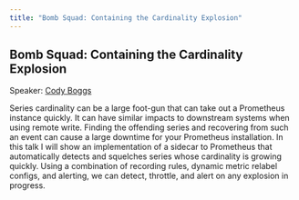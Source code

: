 ```yaml
---
title: "Bomb Squad: Containing the Cardinality Explosion"
---
```


## Bomb Squad: Containing the Cardinality Explosion

Speaker: [Cody Boggs](/2018-munich/speakers/cody-boggs/)

Series cardinality can be a large foot-gun that can take out a Prometheus instance quickly. It can have similar impacts to downstream systems when using remote write. Finding the offending series and recovering from such an event can cause a large downtime for your Prometheus installation. In this talk I will show an implementation of a sidecar to Prometheus that automatically detects and squelches series whose cardinality is growing quickly. Using a combination of recording rules, dynamic metric relabel configs, and alerting, we can detect, throttle, and alert on any explosion in progress.
